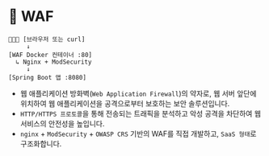 # 🔐 WAF

```
🧑🏻‍💻 [브라우저 또는 curl]
     ↓
[WAF Docker 컨테이너 :80]
  ↳ Nginx + ModSecurity
     ↓
[Spring Boot 앱 :8080]
```

- 웹 애플리케이션 방화벽(`Web Application Firewall`)의 약자로, 웹 서버 앞단에 위치하여 웹 애플리케이션을 공격으로부터 보호하는 보안 솔루션입니다.
- `HTTP/HTTPS 프로토콜`을 통해 전송되는 트래픽을 분석하고 악성 공격을 차단하여 웹 서비스의 안전성을 높입니다. 
- `nginx` + `ModSecurity` + `OWASP CRS` 기반의 WAF를 직접 개발하고, `SaaS 형태`로 구조화합니다.
